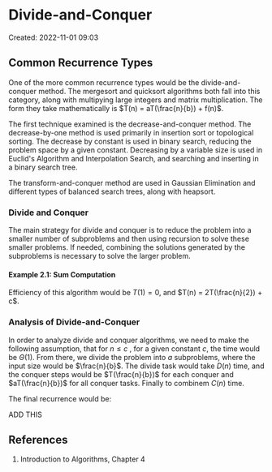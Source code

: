 # Divide-and-Conquer
Created: 2022-11-01 09:03

## Common Recurrence Types
One of the more common recurrence types would be the divide-and-conquer method. The mergesort and quicksort algorithms both fall into this category, along with multipying large integers and matrix multiplication. The form they take mathematically is $T(n) = aT(\frac{n}{b}) + f(n)$. 

The first technique examined is the decrease-and-conquer method. The decrease-by-one method is used primarily in insertion sort or topological sorting. The decrease by constant is used in binary search, reducing the problem space by a given constant. Decreasing by a variable size is used in Euclid's Algorithm and Interpolation Search, and searching and inserting in a binary search tree. 

The transform-and-conquer method are used in Gaussian Elimination and different types of balanced search trees, along with heapsort.

### Divide and Conquer
The main strategy for divide and conquer is to reduce the problem into a smaller number of subproblems and then using recursion to solve these smaller problems. If needed, combining the solutions generated by the subproblems is necessary to solve the larger problem. 

#### Example 2.1: Sum Computation
Efficiency of this algorithm would be $T(1) = 0$, and $T(n) = 2T(\frac{n}{2}) + c$. 

### Analysis of Divide-and-Conquer
In order to analyze divide and conquer algorithms, we need to make the following assumption, that for $n\leq c$ , for a given constant $c$, the time would be $\Theta(1)$. From there, we divide the problem into $a$ subproblems, where the input size would be $\frac{n}{b}$. The divide task would take $D(n)$ time, and the conquer steps would be $T(\frac{n}{b})$ for each conquer and $aT(\frac{n}{b})$ for all conquer tasks. Finally to combinem $C(n)$ time. 

The final recurrence would be: 

ADD THIS


## References
1. Introduction to Algorithms, Chapter 4